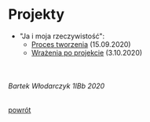 # Projekty

 - "Ja i moja rzeczywistość":
   - [Proces tworzenia](ja-i-moja-rzeczywistosc/index.html) (15.09.2020)
   - [Wrażenia po projekcie](ja-i-moja-rzeczywistosc/wrazenia.html) (3.10.2020)

<br/>

###### Bartek Włodarczyk 1IBb 2020
[powrót](../../index.html)
